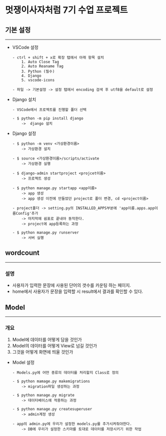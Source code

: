 # 멋쟁이사자처럼 7기 수업 프로젝트

## 기본 설정
----------------------
- VSCode 설정
    ```
    - ctrl + shift + x로 확장 탭에서 아래 항목 설치
        1. Auto Close Tag
        2. Auto Reaname Tag
        3. Python (필수)
        4. Django 
        5. vscode-icons
    
    - 파일 -> 기본설정 -> 설정 탭에서 encoding 검색 후 utf8을 default로 설정
    ```

- Django 설치
    ```
    - VSCode에서 프로젝트를 진행할 폴더 선택

    - $ python -m pip install django
        ->  django 설치
    ```
- Django 설정
    ```
    - $ python -m venv <가상환경이름>
        -> 가상환경 설치

    - $ source <가상환경이름>/scripts/activate
        -> 가상환경 실행

    - $ django-admin startproject <projcet이름>
        -> 프로젝트 생성

    - $ python manage.py startapp <app이름>
        -> app 생성
        -> app 생성 이전에 만들었던 project로 폴더 변경, cd <project이름>

    - project폴더 -> setting.py의 INSTALLED_APPS부분에 'app이름.apps.app이름Config'추가
        -> 마지막에 쉼표로 끝내야 동작한다.
        -> project에 app등록하는 과정

    - $ python manage.py runserver 
        -> 서버 실행
    ```

## wordcount
----------------
### 설명
- 사용자가 입력한 문장에 사용된 단어의 갯수를 카운팅 하는 페이지.
- home에서 사용자가 문장을 입력할 시 result에서 결과를 확인할 수 있다.


## Model
--------
### 개요
1. Model에 데이터를 어떻게 담을 것인가
2. Model의 데이터를 어떻게 View로 넘길 것인가
3. 그것을 어떻게 화면에 띄울 것인가

- Model 설정
    ```
    - Models.py에 어떤 종류의 데이터를 처리할지 Class로 정의
    
    - $ python mamage.py makemigrations
        -> migration파일 생성하는 과정
    
    - $ python manage.py migrate
        -> 데이터베이스에 적용하는 과정

    - $ python manage.py createsuperuser
        -> admin계정 생성

    - app의 admin.py에 우리가 설정한 models.py를 추가시켜줘야한다.
        -> DB에 우리가 설정한 스키마를 토대로 데이터를 저장시키기 위한 작업
    ```
